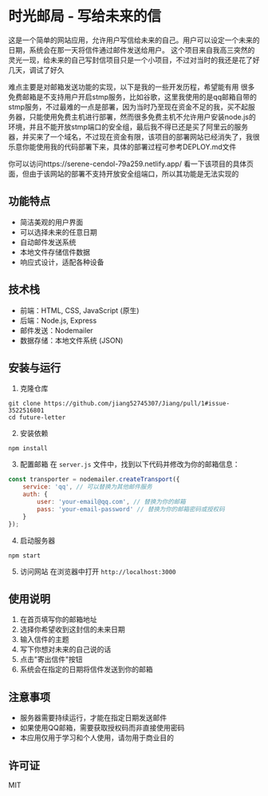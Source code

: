 # 时光邮局 - 写给未来的信

这是一个简单的网站应用，允许用户写信给未来的自己。用户可以设定一个未来的日期，系统会在那一天将信件通过邮件发送给用户。
这个项目来自我高三突然的灵光一现，给未来的自己写封信项目只是一个小项目，不过对当时的我还是花了好几天，调试了好久

难点主要是对邮箱发送功能的实现，以下是我的一些开发历程，希望能有用
很多免费邮箱是不支持用户开启stmp服务，比如谷歌，这里我使用的是qq邮箱自带的stmp服务，不过最难的一点是部署，因为当时乃至现在资金不足的我，买不起服务器，只能使用免费主机进行部署，然而很多免费主机不允许用户安装node.js的环境，并且不能开放stmp端口的安全组，最后我不得已还是买了阿里云的服务器，并买来了一个域名，不过现在资金有限，该项目的部署网站已经消失了，我很乐意你能使用我的代码部署下来，具体的部署过程可参考DEPLOY.md文件


你可以访问https://serene-cendol-79a259.netlify.app/
看一下该项目的具体页面，但由于该网站的部署不支持开放安全组端口，所以其功能是无法实现的


## 功能特点

- 简洁美观的用户界面
- 可以选择未来的任意日期
- 自动邮件发送系统
- 本地文件存储信件数据
- 响应式设计，适配各种设备

## 技术栈

- 前端：HTML, CSS, JavaScript (原生)
- 后端：Node.js, Express
- 邮件发送：Nodemailer
- 数据存储：本地文件系统 (JSON)

## 安装与运行

1. 克隆仓库
```
git clone https://github.com/jiang52745307/Jiang/pull/1#issue-3522516801
cd future-letter
```

2. 安装依赖
```
npm install
```

3. 配置邮箱
在 `server.js` 文件中，找到以下代码并修改为你的邮箱信息：
```javascript
const transporter = nodemailer.createTransport({
    service: 'qq', // 可以替换为其他邮件服务
    auth: {
        user: 'your-email@qq.com', // 替换为你的邮箱
        pass: 'your-email-password' // 替换为你的邮箱密码或授权码
    }
});
```

4. 启动服务器
```
npm start
```

5. 访问网站
在浏览器中打开 `http://localhost:3000`

## 使用说明

1. 在首页填写你的邮箱地址
2. 选择你希望收到这封信的未来日期
3. 输入信件的主题
4. 写下你想对未来的自己说的话
5. 点击"寄出信件"按钮
6. 系统会在指定的日期将信件发送到你的邮箱

## 注意事项

- 服务器需要持续运行，才能在指定日期发送邮件
- 如果使用QQ邮箱，需要获取授权码而非直接使用密码
- 本应用仅用于学习和个人使用，请勿用于商业目的

## 许可证


MIT 


